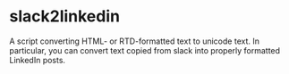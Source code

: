 # slack2linkedin
A script converting HTML- or RTD-formatted text to unicode text. In particular, you can convert text copied from slack into properly formatted LinkedIn posts.
